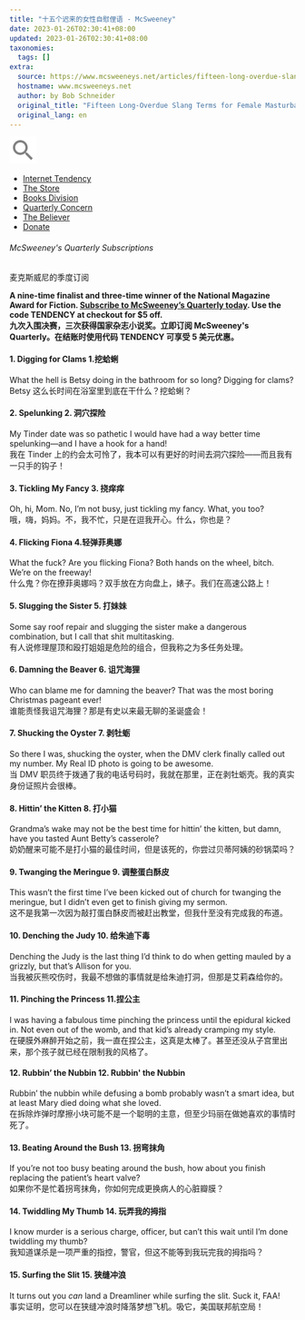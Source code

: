 ```yaml
---
title: "十五个迟来的女性自慰俚语 - McSweeney"
date: 2023-01-26T02:30:41+08:00
updated: 2023-01-26T02:30:41+08:00
taxonomies:
  tags: []
extra:
  source: https://www.mcsweeneys.net/articles/fifteen-long-overdue-slang-terms-for-female-masturbation
  hostname: www.mcsweeneys.net
  author: by Bob Schneider
  original_title: "Fifteen Long-Overdue Slang Terms for Female Masturbation"
  original_lang: en
---
```


![](search-614fbdcc4e71f0730ad039e484ec78a1085f24294fa0b4514da70b0a930b2dce.svg)

-   [Internet Tendency](https://www.mcsweeneys.net/)
-   [The Store](https://store.mcsweeneys.net/)
-   [Books Division](https://store.mcsweeneys.net/t/categories/books)
-   [Quarterly Concern](https://store.mcsweeneys.net/t/categories/timothy-mcsweeneys-quarterly-concern)
-   [The Believer](https://thebeliever.net/)
-   [Donate](https://www.mcsweeneys.net/donate)

###### McSweeney's Quarterly Subscriptions  
麦克斯威尼的季度订阅

**A nine-time finalist and three-time winner of the National Magazine Award for Fiction. [Subscribe to McSweeney’s Quarterly today](https://store.mcsweeneys.net/products/quarterly-concern-subscription?taxon_id=1). Use the code TENDENCY at checkout for $5 off.  
九次入围决赛，三次获得国家杂志小说奖。立即订阅 McSweeney's Quarterly。在结账时使用代码 TENDENCY 可享受 5 美元优惠。**

#### 1\. Digging for Clams 1.挖蛤蜊

What the hell is Betsy doing in the bathroom for so long? Digging for clams?  
Betsy 这么长时间在浴室里到底在干什么？挖蛤蜊？

#### 2\. Spelunking 2\. 洞穴探险

My Tinder date was so pathetic I would have had a way better time spelunking—and I have a hook for a hand!  
我在 Tinder 上的约会太可怜了，我本可以有更好的时间去洞穴探险——而且我有一只手的钩子！

#### 3\. Tickling My Fancy 3\. 挠痒痒

Oh, hi, Mom. No, I’m not busy, just tickling my fancy. What, you too?  
哦，嗨，妈妈。不，我不忙，只是在逗我开心。什么，你也是？

#### 4\. Flicking Fiona 4.轻弹菲奥娜

What the fuck? Are you flicking Fiona? Both hands on the wheel, bitch. We’re on the freeway!  
什么鬼？你在撩菲奥娜吗？双手放在方向盘上，婊子。我们在高速公路上！

#### 5\. Slugging the Sister 5\. 打妹妹

Some say roof repair and slugging the sister make a dangerous combination, but I call that shit multitasking.  
有人说修理屋顶和殴打姐姐是危险的组合，但我称之为多任务处理。

#### 6\. Damning the Beaver 6\. 诅咒海狸

Who can blame me for damning the beaver? That was the most boring Christmas pageant ever!  
谁能责怪我诅咒海狸？那是有史以来最无聊的圣诞盛会！

#### 7\. Shucking the Oyster 7\. 剥牡蛎

So there I was, shucking the oyster, when the DMV clerk finally called out my number. My Real ID photo is going to be awesome.  
当 DMV 职员终于拨通了我的电话号码时，我就在那里，正在剥牡蛎壳。我的真实身份证照片会很棒。

#### 8\. Hittin’ the Kitten 8\. 打小猫

Grandma’s wake may not be the best time for hittin’ the kitten, but damn, have you tasted Aunt Betty’s casserole?  
奶奶醒来可能不是打小猫的最佳时间，但是该死的，你尝过贝蒂阿姨的砂锅菜吗？

#### 9\. Twanging the Meringue 9\. 调整蛋白酥皮

This wasn’t the first time I’ve been kicked out of church for twanging the meringue, but I didn’t even get to finish giving my sermon.  
这不是我第一次因为敲打蛋白酥皮而被赶出教堂，但我什至没有完成我的布道。

#### 10\. Denching the Judy 10\. 给朱迪下毒

Denching the Judy is the last thing I’d think to do when getting mauled by a grizzly, but that’s Allison for you.  
当我被灰熊咬伤时，我最不想做的事情就是给朱迪打洞，但那是艾莉森给你的。

#### 11\. Pinching the Princess 11.捏公主

I was having a fabulous time pinching the princess until the epidural kicked in. Not even out of the womb, and that kid’s already cramping my style.  
在硬膜外麻醉开始之前，我一直在捏公主，这真是太棒了。甚至还没从子宫里出来，那个孩子就已经在限制我的风格了。

#### 12\. Rubbin’ the Nubbin 12\. Rubbin' the Nubbin

Rubbin’ the nubbin while defusing a bomb probably wasn’t a smart idea, but at least Mary died doing what she loved.  
在拆除炸弹时摩擦小块可能不是一个聪明的主意，但至少玛丽在做她喜欢的事情时死了。

#### 13\. Beating Around the Bush 13\. 拐弯抹角

If you’re not too busy beating around the bush, how about you finish replacing the patient’s heart valve?  
如果你不是忙着拐弯抹角，你如何完成更换病人的心脏瓣膜？

#### 14\. Twiddling My Thumb 14\. 玩弄我的拇指

I know murder is a serious charge, officer, but can’t this wait until I’m done twiddling my thumb?  
我知道谋杀是一项严重的指控，警官，但这不能等到我玩完我的拇指吗？

#### 15\. Surfing the Slit 15\. 狭缝冲浪

It turns out you _can_ land a Dreamliner while surfing the slit. Suck it, FAA!  
事实证明，您可以在狭缝冲浪时降落梦想飞机。吸它，美国联邦航空局！